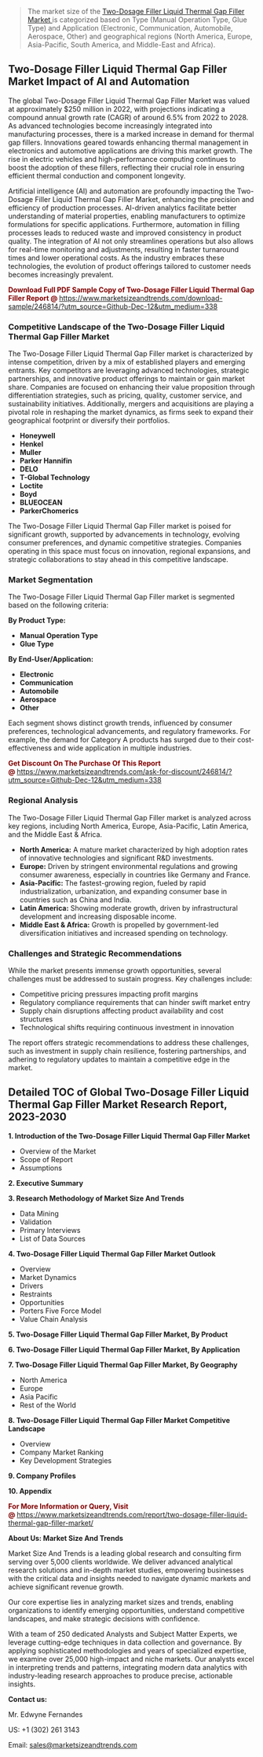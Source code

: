 <blockquote><p>The market size of the <a href="https://www.marketsizeandtrends.com/download-sample/246814/?utm_source=Github-Dec-12&amp;utm_medium=338" target="_blank">Two-Dosage Filler Liquid Thermal Gap Filler Market </a>is categorized based on Type (Manual Operation Type, Glue Type) and Application (Electronic, Communication, Automobile, Aerospace, Other) and geographical regions (North America, Europe, Asia-Pacific, South America, and Middle-East and Africa).</p></blockquote><p><h2>Two-Dosage Filler Liquid Thermal Gap Filler Market Impact of AI and Automation</h2><p>The global Two-Dosage Filler Liquid Thermal Gap Filler Market was valued at approximately $250 million in 2022, with projections indicating a compound annual growth rate (CAGR) of around 6.5% from 2022 to 2028. As advanced technologies become increasingly integrated into manufacturing processes, there is a marked increase in demand for thermal gap fillers. Innovations geared towards enhancing thermal management in electronics and automotive applications are driving this market growth. The rise in electric vehicles and high-performance computing continues to boost the adoption of these fillers, reflecting their crucial role in ensuring efficient thermal conduction and component longevity.</p><p>Artificial intelligence (AI) and automation are profoundly impacting the Two-Dosage Filler Liquid Thermal Gap Filler Market, enhancing the precision and efficiency of production processes. AI-driven analytics facilitate better understanding of material properties, enabling manufacturers to optimize formulations for specific applications. Furthermore, automation in filling processes leads to reduced waste and improved consistency in product quality. The integration of AI not only streamlines operations but also allows for real-time monitoring and adjustments, resulting in faster turnaround times and lower operational costs. As the industry embraces these technologies, the evolution of product offerings tailored to customer needs becomes increasingly prevalent.</p></p><p><strong><span style="color: #800000;">Download Full PDF Sample Copy of Two-Dosage Filler Liquid Thermal Gap Filler Report @</span>&nbsp;</strong><a href="https://www.marketsizeandtrends.com/download-sample/246814/?utm_source=Github-Dec-12&amp;utm_medium=338">https://www.marketsizeandtrends.com/download-sample/246814/?utm_source=Github-Dec-12&amp;utm_medium=338</a></p><h3>Competitive Landscape of the Two-Dosage Filler Liquid Thermal Gap Filler Market</h3><p>The Two-Dosage Filler Liquid Thermal Gap Filler market is characterized by intense competition, driven by a mix of established players and emerging entrants. Key competitors are leveraging advanced technologies, strategic partnerships, and innovative product offerings to maintain or gain market share. Companies are focused on enhancing their value proposition through differentiation strategies, such as pricing, quality, customer service, and sustainability initiatives. Additionally, mergers and acquisitions are playing a pivotal role in reshaping the market dynamics, as firms seek to expand their geographical footprint or diversify their portfolios.</p><p><strong><p><ul><li>Honeywell </li><li> Henkel </li><li> Muller </li><li> Parker Hannifin </li><li> DELO </li><li> T-Global Technology </li><li> Loctite </li><li> Boyd </li><li> BLUEOCEAN </li><li> ParkerChomerics</p></li></ul></p></strong></p><p>The Two-Dosage Filler Liquid Thermal Gap Filler market is poised for significant growth, supported by advancements in technology, evolving consumer preferences, and dynamic competitive strategies. Companies operating in this space must focus on innovation, regional expansions, and strategic collaborations to stay ahead in this competitive landscape.</p><h3>Market Segmentation</h3><p>The Two-Dosage Filler Liquid Thermal Gap Filler market is segmented based on the following criteria:</p><p><strong>By Product Type:</strong></p><p><strong><p><ul><li>Manual Operation Type </li><li> Glue Type</p></li></ul></p></strong></p><p><strong>By End-User/Application:</strong></p><p><strong><p><ul><li>Electronic </li><li> Communication </li><li> Automobile </li><li> Aerospace </li><li> Other</p></li></ul></p></strong></p><p>Each segment shows distinct growth trends, influenced by consumer preferences, technological advancements, and regulatory frameworks. For example, the demand for Category A products has surged due to their cost-effectiveness and wide application in multiple industries.</p><p><strong><span style="color: #800000;">Get Discount On The Purchase Of This Report @&nbsp;</span></strong><a href="https://www.marketsizeandtrends.com/ask-for-discount/246814/?utm_source=Github-Dec-12&amp;utm_medium=338">https://www.marketsizeandtrends.com/ask-for-discount/246814/?utm_source=Github-Dec-12&amp;utm_medium=338</a></p><h3>Regional Analysis</h3><p>The Two-Dosage Filler Liquid Thermal Gap Filler market is analyzed across key regions, including North America, Europe, Asia-Pacific, Latin America, and the Middle East &amp; Africa.</p><ul><li><strong>North America:</strong> A mature market characterized by high adoption rates of innovative technologies and significant R&amp;D investments.</li><li><strong>Europe:</strong> Driven by stringent environmental regulations and growing consumer awareness, especially in countries like Germany and France.</li><li><strong>Asia-Pacific:</strong> The fastest-growing region, fueled by rapid industrialization, urbanization, and expanding consumer base in countries such as China and India.</li><li><strong>Latin America:</strong> Showing moderate growth, driven by infrastructural development and increasing disposable income.</li><li><strong>Middle East &amp; Africa:</strong> Growth is propelled by government-led diversification initiatives and increased spending on technology.</li></ul><h3>Challenges and Strategic Recommendations</h3><p>While the market presents immense growth opportunities, several challenges must be addressed to sustain progress. Key challenges include:</p><ul><li>Competitive pricing pressures impacting profit margins</li><li>Regulatory compliance requirements that can hinder swift market entry</li><li>Supply chain disruptions affecting product availability and cost structures</li><li>Technological shifts requiring continuous investment in innovation</li></ul><p>The report offers strategic recommendations to address these challenges, such as investment in supply chain resilience, fostering partnerships, and adhering to regulatory updates to maintain a competitive edge in the market.</p><h2>Detailed TOC of Global Two-Dosage Filler Liquid Thermal Gap Filler Market Research Report, 2023-2030</h2><p><strong>1. Introduction of the Two-Dosage Filler Liquid Thermal Gap Filler Market</strong></p><ul><li>Overview of the Market</li><li>Scope of Report</li><li>Assumptions&nbsp;</li></ul><p><strong>2. Executive Summary</strong></p><p><strong>3. Research Methodology of <strong>Market Size And Trends</strong></strong></p><ul><li>Data Mining</li><li>Validation</li><li>Primary Interviews</li><li>List of Data Sources&nbsp;</li></ul><p><strong>4. Two-Dosage Filler Liquid Thermal Gap Filler Market Outlook</strong></p><ul><li>Overview</li><li>Market Dynamics</li><li>Drivers</li><li>Restraints</li><li>Opportunities</li><li>Porters Five Force Model</li><li>Value Chain Analysis&nbsp;</li></ul><p><strong>5. Two-Dosage Filler Liquid Thermal Gap Filler Market, By Product</strong></p><p><strong>6. Two-Dosage Filler Liquid Thermal Gap Filler Market, By Application</strong></p><p><strong>7. Two-Dosage Filler Liquid Thermal Gap Filler Market, By Geography</strong></p><ul><li>North America</li><li>Europe</li><li>Asia Pacific</li><li>Rest of the World&nbsp;</li></ul><p><strong>8. Two-Dosage Filler Liquid Thermal Gap Filler Market Competitive Landscape</strong></p><ul><li>Overview</li><li>Company Market Ranking</li><li>Key Development Strategies&nbsp;</li></ul><p><strong>9. Company Profiles</strong></p><p><strong>10. Appendix</strong></p><p><strong><span style="color: #800000;">For More Information or Query, Visit @&nbsp;</span></strong><a href="https://www.marketsizeandtrends.com/report/two-dosage-filler-liquid-thermal-gap-filler-market/">https://www.marketsizeandtrends.com/report/two-dosage-filler-liquid-thermal-gap-filler-market/</a></p><p></p><p><strong>About Us:&nbsp;Market Size And Trends</strong></p><p>Market Size And Trends&nbsp;is a leading global research and consulting firm serving over 5,000 clients worldwide. We deliver advanced analytical research solutions and in-depth market studies, empowering businesses with the critical data and insights needed to navigate dynamic markets and achieve significant revenue growth.</p><p>Our core expertise lies in analyzing market sizes and trends, enabling organizations to identify emerging opportunities, understand competitive landscapes, and make strategic decisions with confidence.</p><p>With a team of 250 dedicated Analysts and Subject Matter Experts, we leverage cutting-edge techniques in data collection and governance. By applying sophisticated methodologies and years of specialized expertise, we examine over 25,000 high-impact and niche markets. Our analysts excel in interpreting trends and patterns, integrating modern data analytics with industry-leading research approaches to produce precise, actionable insights.</p><p><strong>Contact us:</strong></p><p>Mr. Edwyne Fernandes</p><p>US: +1 (302) 261 3143</p><p>Email: <a href="mailto:sales@marketsizeandtrends.com">sales@marketsizeandtrends.com</a>&nbsp;</p>
